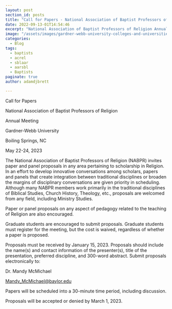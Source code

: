 ```yaml
---
layout: post
section_id: posts
title: "Call for Papers - National Association of Baptist Professors of Religion"
date: 2022-09-13-01T14:54:46
excerpt: "National Association of Baptist Professors of Religion Annual Meeting at Gardner Webb Uniersity, May 22-24 2023"
image: "/assets/images/gardner-webb-university-colleges-and-universities-nc-1440.jpg"
categories:
  - Blog
tags:
  - baptists
  - acrel
  - sblaar
  - aarsbl
  - Baptists
paginate: true
author: adamdjbrett

---
```

Call for Papers

National Association of Baptist Professors of Religion

Annual Meeting

Gardner-Webb University

Boiling Springs, NC

May 22-24, 2023


The National Association of Baptist Professors of Religion (NABPR) invites paper and panel proposals in any area pertaining to scholarship in Religion. In an effort to develop innovative conversations among scholars, papers and panels that create integration between traditional disciplines or broaden the margins of disciplinary conversations are given priority in scheduling. Although many NABPR members work primarily in the traditional disciplines of Biblical Studies, Church History, Theology, etc., proposals are welcomed from any field, including Ministry Studies.


Paper or panel proposals on any aspect of pedagogy related to the teaching of Religion are also encouraged.


Graduate students are encouraged to submit proposals. Graduate students must register for the meeting, but the cost is waived, regardless of whether a paper is proposed.


Proposals must be received by January 15, 2023. Proposals should include the name(s) and contact information of the presenter(s), title of the presentation, preferred discipline, and 300-word abstract. Submit proposals electronically to:


Dr. Mandy McMichael

[Mandy_McMichael@baylor.edu](mailto:Mandy_McMichael@baylor.edu)


Papers will be scheduled into a 30-minute time period, including discussion.


Proposals will be accepted or denied by March 1, 2023.